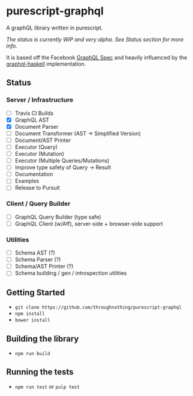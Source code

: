 # purescript-graphql

A graphQL library written in purescript.

_The status is currently WIP and very alpha.  See Status section for more info._

It is based off the Facebook [GraphQL Spec](https://facebook.github.io/graphql/#EnumValue)
and heavily influenced by  the
[graphql-haskell](https://github.com/jdnavarro/graphql-haskell/blob/master/Data/GraphQL/AST.hs)
implementation.

## Status

### Server / Infrastructure
- [ ] Travis CI Builds
- [X] GraphQL AST
- [X] Document Parser
- [ ] Document Transformer (AST -> Simplified Version)
- [ ] Document/AST Printer
- [ ] Executor (Query)
- [ ] Executor (Mutation)
- [ ] Executor (Multiple Queries/Mutations)
- [ ] Improve type safety of Query -> Result
- [ ] Documentation
- [ ] Examples
- [ ] Release to Pursuit

### Client / Query Builder
- [ ] GraphQL Query Builder (type safe)
- [ ] GraphQL Client (w/Aff), server-side + browser-side support

### Utilities
- [ ] Schema AST (?)
- [ ] Schema Parser (?)
- [ ] Schema/AST Printer (?)
- [ ] Schema building / gen / introspection utilities

## Getting Started

* `git clone https://github.com/throughnothing/purescript-graphql`
* `npm install`
* `bower install`

## Building the library

* `npm run build`

## Running the tests

* `npm run test` or `pulp test`
